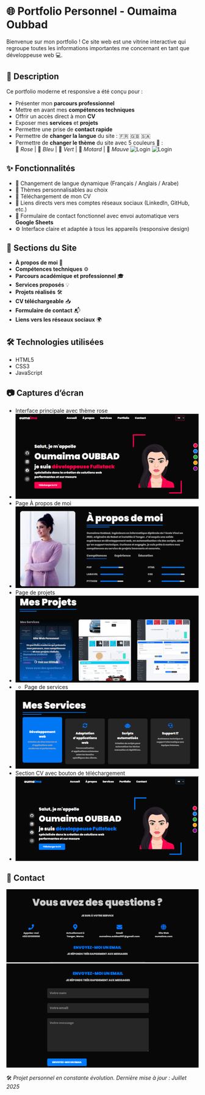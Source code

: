 # 🌐 Portfolio Personnel - Oumaima Oubbad

Bienvenue sur mon portfolio ! Ce site web est une vitrine interactive qui regroupe toutes les informations importantes me concernant en tant que développeuse web 💻.

## 🧾 Description

Ce portfolio moderne et responsive a été conçu pour :

- Présenter mon **parcours professionnel**
- Mettre en avant mes **compétences techniques**
- Offrir un accès direct à mon **CV**
- Exposer mes **services** et **projets**
- Permettre une prise de **contact rapide**
- Permettre de **changer la langue** du site : 🇫🇷 🇬🇧 🇸🇦  
- Permettre de **changer le thème** du site avec 5 couleurs 🎨 :  
  🌸 *Rose* | 💙 *Bleu* | 💚 *Vert* | 🖤 *Motard* | 💜 *Mauve*
   ![Login](screenshots/home.PNG)
  ![Login](screenshots/violet.PNG)
## ✨ Fonctionnalités

- 🔄 Changement de langue dynamique (Français / Anglais / Arabe)
- 🎨 Thèmes personnalisables au choix
- 📄 Téléchargement de mon CV
- 📱 Liens directs vers mes comptes réseaux sociaux (LinkedIn, GitHub, etc.)
- 📧 Formulaire de contact fonctionnel avec envoi automatique vers **Google Sheets**
- ⚙️ Interface claire et adaptée à tous les appareils (responsive design)

## 💼 Sections du Site

- **À propos de moi** 🧕
- **Compétences techniques** ⚙️
- **Parcours académique et professionnel** 🎓
- **Services proposés** 💡
- **Projets réalisés** 🛠️
- **CV téléchargeable** 📥
- **Formulaire de contact** 📬
- **Liens vers les réseaux sociaux** 🌍

## 🛠️ Technologies utilisées

- HTML5 
-  CSS3  
- JavaScript 

## 📷 Captures d’écran
- Interface principale avec thème rose
- ![Login](porto/rose.PNG)
- Page À propos de moi
- ![Login](porto/Capture.PNG)
- Page de projets
- ![Login](porto/tra.PNG)
- - Page de services
- ![Login](porto/service.PNG)
- Section CV avec bouton de téléchargement
- ![Login](porto/home.PNG)

## 📩 Contact
![Login](porto/contact.PNG)
![Login](porto/envmsg.PNG)

🛠️ *Projet personnel en constante évolution. Dernière mise à jour : Juillet 2025*

